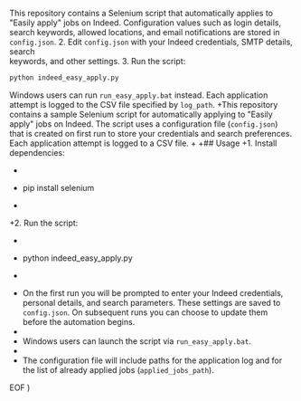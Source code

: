 This repository contains a Selenium script that automatically applies to \
"Easily apply" jobs on Indeed. Configuration values such as login details, \
search keywords, allowed locations, and email notifications are stored in \
`config.json`.
2. Edit `config.json` with your Indeed credentials, SMTP details, search \
   keywords, and other settings.
3. Run the script:
   ```bash
   python indeed_easy_apply.py
   ```
   Windows users can run `run_easy_apply.bat` instead.
Each application attempt is logged to the CSV file specified by `log_path`.
+This repository contains a sample Selenium script for automatically applying to "Easily apply" jobs on Indeed. The script uses a configuration file (`config.json`) that is created on first run to store your credentials and search preferences. Each application attempt is logged to a CSV file.
+
+## Usage
+1. Install dependencies:
+   ```bash
+   pip install selenium
+   ```
+2. Run the script:
+    ```bash
+    python indeed_easy_apply.py
+    ```
+   On the first run you will be prompted to enter your Indeed credentials, personal details, and search parameters. These settings are saved to `config.json`. On subsequent runs you can choose to update them before the automation begins.
+
+   Windows users can launch the script via `run_easy_apply.bat`.
+
+   The configuration file will include paths for the application log and for the list of already applied jobs (`applied_jobs_path`).
 
EOF
)